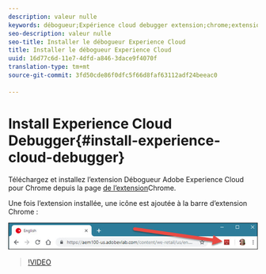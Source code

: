 ```yaml
---
description: valeur nulle
keywords: débogueur;Expérience cloud debugger extension;chrome;extension;install
seo-description: valeur nulle
seo-title: Installer le débogueur Experience Cloud
title: Installer le débogueur Experience Cloud
uuid: 16d77c6d-11e7-4dfd-a846-3dace9f4070f
translation-type: tm+mt
source-git-commit: 3fd50cde86f0dfc5f66d8faf63112adf24beeac0

---
```



# Install Experience Cloud Debugger{#install-experience-cloud-debugger}

Téléchargez et installez l’extension Débogueur Adobe Experience Cloud pour Chrome depuis la page [de l’extension](https://chrome.google.com/webstore/detail/adobe-experience-cloud-de/ocdmogmohccmeicdhlhhgepeaijenapj)Chrome.

Une fois l’extension installée, une icône est ajoutée à la barre d’extension Chrome :

![](assets/start-icon.jpg)

>[!VIDEO](https://video.tv.adobe.com/v/23114t2/?captions=fre_fr)
